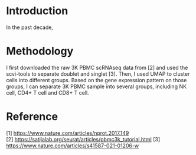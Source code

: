 # Introduction
In the past decade,

# Methodology
I first downloaded the raw 3K PBMC scRNAseq data from [2] and used the scvi-tools to separate doublet and singlet [3]. Then, I used UMAP to cluster cells into different groups. Based on the gene expression pattern on those groups, I can separate 3K PBMC sample into several groups, including NK cell, CD4+ T cell and CD8+ T cell. 

# Reference
[1] https://www.nature.com/articles/nprot.2017.149  
[2] https://satijalab.org/seurat/articles/pbmc3k_tutorial.html
[3] https://www.nature.com/articles/s41587-021-01206-w
